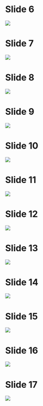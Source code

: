 # Slide 6
![](./img/6_page.jpg)

# Slide 7
![](./img/7_page.jpg)

# Slide 8
![](./img/8_page.jpg)

# Slide 9
![](./img/9_page.jpg)

# Slide 10
![](./img/10_page.jpg)

# Slide 11
![](./img/11_page.jpg)

# Slide 12
![](./img/12_page.jpg)

# Slide 13
![](./img/13_page.jpg)

# Slide 14
![](./img/14_page.jpg)

# Slide 15
![](./img/15_page.jpg)

# Slide 16
![](./img/16_page.jpg)

# Slide 17
![](./img/17_page.jpg)
